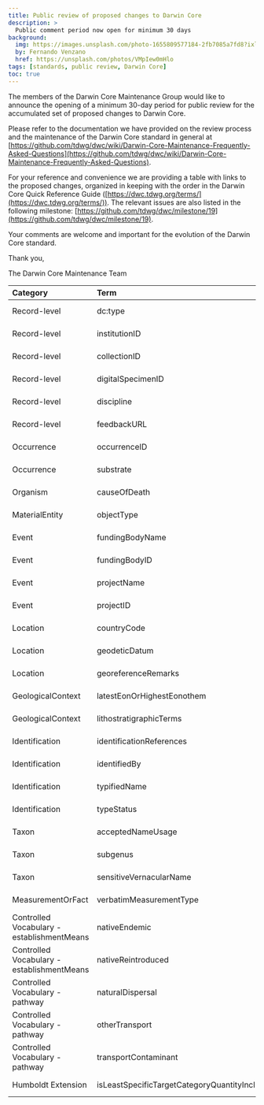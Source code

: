 ```yaml
---
title: Public review of proposed changes to Darwin Core
description: >
  Public comment period now open for minimum 30 days
background:
  img: https://images.unsplash.com/photo-1655809577184-2fb7085a7fd8?ixlib=rb-4.0.3&ixid=MnwxMjA3fDB8MHxwaG90by1wYWdlfHx8fGVufDB8fHx8&auto=format&fit=crop&w=2970&q=80
  by: Fernando Venzano
  href: https://unsplash.com/photos/VMpIew0mHlo
tags: [standards, public review, Darwin Core]
toc: true
---
```


The members of the Darwin Core Maintenance Group would like to announce the opening of a minimum 30-day period for public review for the accumulated set of proposed changes to Darwin Core.

Please refer to the documentation we have provided on the review process and the maintenance of the Darwin Core standard in general at [https://github.com/tdwg/dwc/wiki/Darwin-Core-Maintenance-Frequently-Asked-Questions](https://github.com/tdwg/dwc/wiki/Darwin-Core-Maintenance-Frequently-Asked-Questions).

For your reference and convenience we are providing a table with links to the proposed changes, organized in keeping with the order in the Darwin Core Quick Reference Guide ([https://dwc.tdwg.org/terms/](https://dwc.tdwg.org/terms/)). The relevant issues are also listed in the following milestone: [https://github.com/tdwg/dwc/milestone/19](https://github.com/tdwg/dwc/milestone/19).

Your comments are welcome and important for the evolution of the Darwin Core standard.

Thank you,

The Darwin Core Maintenance Team

| Category | Term | Issue | Action | Nature |
| :---- | :---- | :---- | :---- | :---- |
| Record-level | dc:type | [https://github.com/tdwg/dwc/issues/512](https://github.com/tdwg/dwc/issues/512) | change | erratum |
| Record-level | institutionID | [https://github.com/tdwg/dwc/issues/514](https://github.com/tdwg/dwc/issues/514) | change | erratum |
| Record-level | collectionID | [https://github.com/tdwg/dwc/issues/513](https://github.com/tdwg/dwc/issues/513) | change | erratum |
| Record-level | digitalSpecimenID | [https://github.com/tdwg/dwc/issues/530](https://github.com/tdwg/dwc/issues/530) | new | normative |
| Record-level | discipline | [https://github.com/tdwg/dwc/issues/529](https://github.com/tdwg/dwc/issues/529) | new | normative |
| Record-level | feedbackURL | [https://github.com/tdwg/dwc/issues/180](https://github.com/tdwg/dwc/issues/180) | new | normative |
| Occurrence | occurrenceID | [https://github.com/tdwg/dwc/issues/491](https://github.com/tdwg/dwc/issues/491) | change | non-normative |
| Occurrence | substrate | [https://github.com/tdwg/dwc/issues/504](https://github.com/tdwg/dwc/issues/504) | new | normative |
| Organism | causeOfDeath | [https://github.com/tdwg/dwc/issues/521](https://github.com/tdwg/dwc/issues/521) | new | normative |
| MaterialEntity | objectType | [https://github.com/tdwg/dwc/issues/517](https://github.com/tdwg/dwc/issues/517) | new | normative |
| Event | fundingBodyName | [https://github.com/tdwg/dwc/issues/533](https://github.com/tdwg/dwc/issues/533) | new | normative |
| Event | fundingBodyID | [https://github.com/tdwg/dwc/issues/534](https://github.com/tdwg/dwc/issues/534) | new | normative |
| Event | projectName | [https://github.com/tdwg/dwc/issues/531](https://github.com/tdwg/dwc/issues/531) | new | normative |
| Event | projectID | [https://github.com/tdwg/dwc/issues/532](https://github.com/tdwg/dwc/issues/532) | new | normative |
| Location | countryCode | [https://github.com/tdwg/dwc/issues/520](https://github.com/tdwg/dwc/issues/520) | change | non-normative |
| Location | geodeticDatum | [https://github.com/tdwg/dwc/issues/528](https://github.com/tdwg/dwc/issues/528) | change | non-normative |
| Location | georeferenceRemarks | [https://github.com/tdwg/dwc/issues/510](https://github.com/tdwg/dwc/issues/510) | change | non-normative |
| GeologicalContext | latestEonOrHighestEonothem | [https://github.com/tdwg/dwc/issues/511](https://github.com/tdwg/dwc/issues/511) | change | erratum |
| GeologicalContext | lithostratigraphicTerms | [https://github.com/tdwg/dwc/issues/509](https://github.com/tdwg/dwc/issues/509) | change | erratum |
| Identification | identificationReferences | [https://github.com/tdwg/dwc/issues/493](https://github.com/tdwg/dwc/issues/493) | change | non-normative |
| Identification | identifiedBy | [https://github.com/tdwg/dwc/issues/492](https://github.com/tdwg/dwc/issues/492) | change | non-normative |
| Identification | typifiedName | [https://github.com/tdwg/dwc/issues/28](https://github.com/tdwg/dwc/issues/28) | new | normative |
| Identification | typeStatus | [https://github.com/tdwg/dwc/issues/525](https://github.com/tdwg/dwc/issues/525) | change | non-normative |
| Taxon | acceptedNameUsage | [https://github.com/tdwg/dwc/issues/515](https://github.com/tdwg/dwc/issues/515) | change | erratum |
| Taxon | subgenus | [https://github.com/tdwg/dwc/issues/320](https://github.com/tdwg/dwc/issues/320) | change | normative |
| Taxon | sensitiveVernacularName | [https://github.com/tdwg/dwc/issues/522](https://github.com/tdwg/dwc/issues/522) | new | normative |
| MeasurementOrFact | verbatimMeasurementType | [https://github.com/tdwg/dwc/issues/518](https://github.com/tdwg/dwc/issues/518) | new | normative |
| Controlled Vocabulary \- establishmentMeans | nativeEndemic | [https://github.com/tdwg/dwc/issues/434](https://github.com/tdwg/dwc/issues/434) | new | normative |
| Controlled Vocabulary \- establishmentMeans | nativeReintroduced | [https://github.com/tdwg/dwc/issues/508](https://github.com/tdwg/dwc/issues/508) | change | erratum |
| Controlled Vocabulary \- pathway | naturalDispersal | [https://github.com/tdwg/dwc/issues/505](https://github.com/tdwg/dwc/issues/505) | change | erratum |
| Controlled Vocabulary \- pathway | otherTransport | [https://github.com/tdwg/dwc/issues/506](https://github.com/tdwg/dwc/issues/506) | change | erratum |
| Controlled Vocabulary \- pathway | transportContaminant | [https://github.com/tdwg/dwc/issues/507](https://github.com/tdwg/dwc/issues/507) | change | erratum |
| Humboldt Extension | isLeastSpecificTargetCategoryQuantityInclusive | [https://github.com/tdwg/dwc/issues/516](https://github.com/tdwg/dwc/issues/516) | change | erratum |

